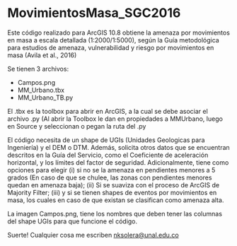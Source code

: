# MovimientosMasa_SGC2016
Este código realizado para ArcGIS 10.8 obtiene la amenaza por movimientos en masa a escala detallada (1:2000/1:5000), según la Guía metodológica para estudios de amenaza, vulnerabilidad y riesgo por movimientos en masa (Avila et al., 2016)


Se tienen 3 archivos:
- Campos.png
- MM_Urbano.tbx
- MM_Urbano_TB.py

El .tbx es la toolbox para abrir en ArcGIS, a la cual se debe asociar el archivo .py (Al abrir la Toolbox le dan en propiedades a MMUrbano, luego en Source y seleccionan o pegan la ruta del .py

El código necesita de un shape de UGIs (Unidades Geologicas para Ingeniería) y el DEM o DTM. Además, solicita otros datos que se encuentran descritos en la Guía del Servicio, como el Coeficiente de aceleración horizontal, y los límites del factor de seguridad. 
Adicionalmente, tiene como opciones para elegir (i) si no se la amenaza en pendientes menores a 5 grados (En caso de que se chulee, las zonas con pendientes menores quedan en amenaza baja); (ii) Si se suaviza con el proceso de ArcGIS de Majority Filter; (iii) y si se tienen shapes de eventos por movimientos en masa, los cuales en caso de que existan se clasifican como amenaza alta.

La imagen Campos.png, tiene los nombres que deben tener las columnas del shape UGIs para que funcione el código.

Suerte! 
Cualquier cosa me escriben nksolera@unal.edu.co
